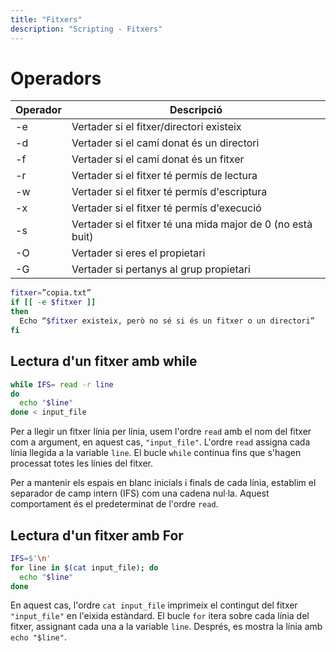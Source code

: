 ```yaml
---
title: "Fitxers"
description: "Scripting - Fitxers"
---
```


# Operadors

| **Operador** | **Descripció**                                      |
|--------------|------------------------------------------------------|
| -e           | Vertader si el fitxer/directori existeix            |
| -d           | Vertader si el camí donat és un directori           |
| -f           | Vertader si el camí donat és un fitxer              |
| -r           | Vertader si el fitxer té permís de lectura          |
| -w           | Vertader si el fitxer té permís d'escriptura        |
| -x           | Vertader si el fitxer té permís d'execució          |
| -s           | Vertader si el fitxer té una mida major de 0 (no està buit) |
| -O           | Vertader si eres el propietari                      |
| -G           | Vertader si pertanys al grup propietari             |

```bash
fitxer=”copia.txt”
if [[ -e $fitxer ]]
then
  Echo “$fitxer existeix, però no sé si és un fitxer o un directori” 
fi
```

## Lectura d'un fitxer amb while

```bash
while IFS= read -r line
do
  echo "$line"
done < input_file
```

Per a llegir un fitxer línia per línia, usem l'ordre `read` amb el nom del fitxer com a argument, en aquest cas, `"input_file"`. L'ordre `read` assigna cada línia llegida a la variable `line`. El bucle `while` continua fins que s'hagen processat totes les línies del fitxer.  

Per a mantenir els espais en blanc inicials i finals de cada línia, establim el separador de camp intern (IFS) com una cadena nul·la. Aquest comportament és el predeterminat de l'ordre `read`.  

## Lectura d'un fitxer amb For

```bash
IFS=$'\n'
for line in $(cat input_file); do
  echo "$line"
done
```

En aquest cas, l'ordre `cat input_file` imprimeix el contingut del fitxer `"input_file"` en l'eixida estàndard. El bucle `for` itera sobre cada línia del fitxer, assignant cada una a la variable `line`. Després, es mostra la línia amb `echo "$line"`.  
